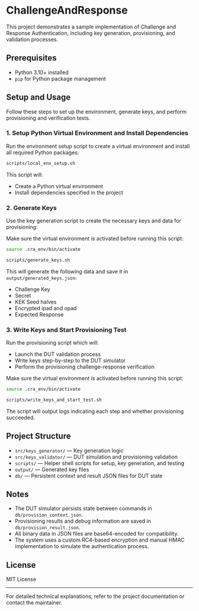 # ChallengeAndResponse

This project demonstrates a sample implementation of Challenge and Response Authentication, including key generation, provisioning, and validation processes.

## Prerequisites

- Python 3.10+ installed
- `pip` for Python package management

## Setup and Usage

Follow these steps to set up the environment, generate keys, and perform provisioning and verification tests.

### 1. Setup Python Virtual Environment and Install Dependencies

Run the environment setup script to create a virtual environment and install all required Python packages:

```bash
scripts/local_env_setup.sh
```

This script will:

- Create a Python virtual environment
- Install dependencies specified in the project

### 2. Generate Keys

Use the key generation script to create the necessary keys and data for provisioning:

Make sure the virtual environment is activated before running this script:

```bash
source .cra_env/bin/activate
```

```bash
scripts/generate_keys.sh
```

This will generate the following data and save it in `output/generated_keys.json`:

- Challenge Key
- Secret
- KEK Seed halves
- Encrypted ipad and opad
- Expected Response

### 3. Write Keys and Start Provisioning Test

Run the provisioning script which will:

- Launch the DUT validation process
- Write keys step-by-step to the DUT simulator
- Perform the provisioning challenge-response verification

Make sure the virtual environment is activated before running this script:

```bash
source .cra_env/bin/activate
```

```bash
scripts/write_keys_and_start_test.sh
```

The script will output logs indicating each step and whether provisioning succeeded.

## Project Structure

- `src/keys_generator/` — Key generation logic
- `src/keys_validator/` — DUT simulation and provisioning validation
- `scripts/` — Helper shell scripts for setup, key generation, and testing
- `output/` — Generated key files
- `db/` — Persistent context and result JSON files for DUT state

## Notes

- The DUT simulator persists state between commands in `db/provision_context.json`.
- Provisioning results and debug information are saved in `db/provision_result.json`.
- All binary data in JSON files are base64-encoded for compatibility.
- The system uses a custom RC4-based encryption and manual HMAC implementation to simulate the authentication process.

## License

MIT License

---

For detailed technical explanations, refer to the project documentation or contact the maintainer.